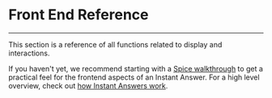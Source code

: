 # Front End Reference

----

This section is a reference of all functions related to display and interactions. 

If you haven't yet, we recommend starting with a [Spice walkthrough](http://docs.duckduckhack.com/walkthroughs/forum-lookup.html) to get a practical feel for the frontend aspects of an Instant Answer. For a high level overview, check out [how Instant Answers work](http://docs.duckduckhack.com/welcome/how-ias-work.html).